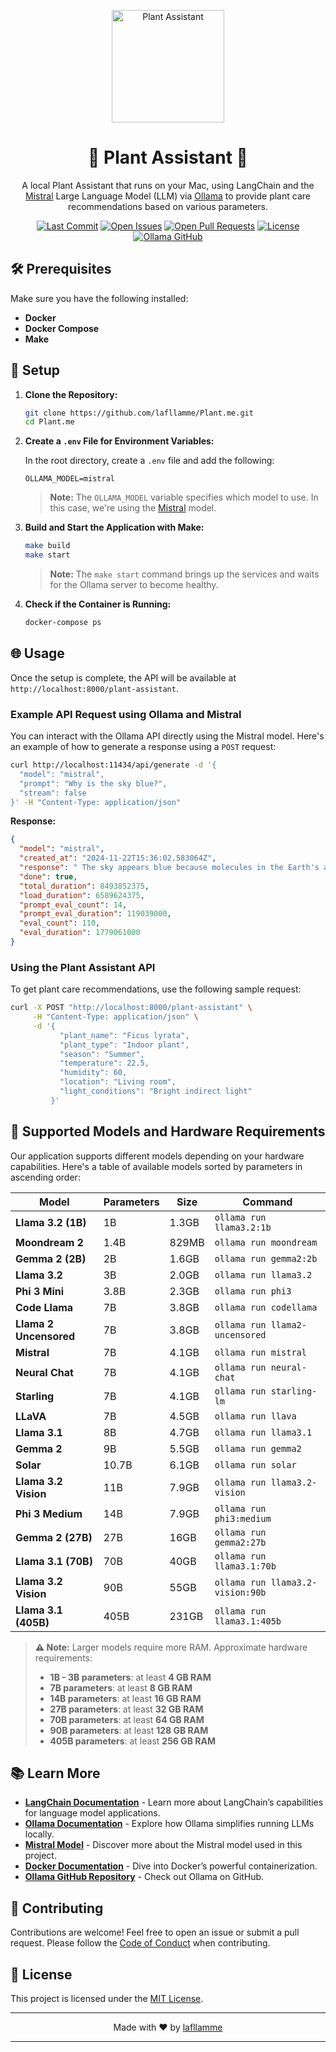 <p align="center">
  <img src="https://i.imgur.com/75FqnJs.png" width="180" alt="Plant Assistant"/>
</p>

<h1 align="center">🌱 Plant Assistant 🌱</h1>

<p align="center">
  A local Plant Assistant that runs on your Mac, using LangChain and the <a href="https://ollama.ai/library/mistral">Mistral</a> Large Language Model (LLM) via <a href="https://ollama.ai/">Ollama</a> to provide plant care recommendations based on various parameters.
</p>

<p align="center">
  <a href="https://github.com/lafllamme/Plant.me/commits/main"><img src="https://img.shields.io/github/last-commit/lafllamme/Plant.me" alt="Last Commit"></a>
  <a href="https://github.com/lafllamme/Plant.me/issues"><img src="https://img.shields.io/github/issues/lafllamme/Plant.me" alt="Open Issues"></a>
  <a href="https://github.com/lafllamme/Plant.me/pulls"><img src="https://img.shields.io/github/issues-pr/lafllamme/Plant.me" alt="Open Pull Requests"></a>
  <a href="https://github.com/lafllamme/Plant.me"><img src="https://img.shields.io/github/license/lafllamme/Plant.me" alt="License"></a>
  <a href="https://github.com/ollama/ollama"><img src="https://img.shields.io/badge/Ollama-GitHub-blue" alt="Ollama GitHub"></a>
</p>

## 🛠 Prerequisites

Make sure you have the following installed:

- **Docker**
- **Docker Compose**
- **Make**

## 🚀 Setup

1. **Clone the Repository:**

    ```bash
    git clone https://github.com/lafllamme/Plant.me.git
    cd Plant.me
    ```

2. **Create a `.env` File for Environment Variables:**

    In the root directory, create a `.env` file and add the following:

    ```plaintext
    OLLAMA_MODEL=mistral
    ```

    > **Note:** The `OLLAMA_MODEL` variable specifies which model to use. In this case, we're using the [Mistral](https://ollama.ai/library/mistral) model.

3. **Build and Start the Application with Make:**

    ```bash
    make build
    make start
    ```

    > **Note:** The `make start` command brings up the services and waits for the Ollama server to become healthy.

4. **Check if the Container is Running:**

    ```bash
    docker-compose ps
    ```

## 🌐 Usage

Once the setup is complete, the API will be available at `http://localhost:8000/plant-assistant`.

### Example API Request using Ollama and Mistral

You can interact with the Ollama API directly using the Mistral model. Here's an example of how to generate a response using a `POST` request:

```bash
curl http://localhost:11434/api/generate -d '{
  "model": "mistral",
  "prompt": "Why is the sky blue?",
  "stream": false
}' -H "Content-Type: application/json"
```

**Response:**

```json
{
  "model": "mistral",
  "created_at": "2024-11-22T15:36:02.583064Z",
  "response": " The sky appears blue because molecules in the Earth's atmosphere scatter sunlight in all directions, and blue light is scattered more than other colors due to its shorter wavelength.",
  "done": true,
  "total_duration": 8493852375,
  "load_duration": 6589624375,
  "prompt_eval_count": 14,
  "prompt_eval_duration": 119039000,
  "eval_count": 110,
  "eval_duration": 1779061000
}
```

### Using the Plant Assistant API

To get plant care recommendations, use the following sample request:

```bash
curl -X POST "http://localhost:8000/plant-assistant" \
     -H "Content-Type: application/json" \
     -d '{
           "plant_name": "Ficus lyrata",
           "plant_type": "Indoor plant",
           "season": "Summer",
           "temperature": 22.5,
           "humidity": 60,
           "location": "Living room",
           "light_conditions": "Bright indirect light"
         }'
```

## 🧠 Supported Models and Hardware Requirements

Our application supports different models depending on your hardware capabilities. Here's a table of available models sorted by parameters in ascending order:

| Model                    | Parameters | Size    | Command                            |
|--------------------------|------------|---------|------------------------------------|
| **Llama 3.2 (1B)**       | 1B         | 1.3GB   | `ollama run llama3.2:1b`           |
| **Moondream 2**          | 1.4B       | 829MB   | `ollama run moondream`             |
| **Gemma 2 (2B)**         | 2B         | 1.6GB   | `ollama run gemma2:2b`             |
| **Llama 3.2**            | 3B         | 2.0GB   | `ollama run llama3.2`              |
| **Phi 3 Mini**           | 3.8B       | 2.3GB   | `ollama run phi3`                  |
| **Code Llama**           | 7B         | 3.8GB   | `ollama run codellama`             |
| **Llama 2 Uncensored**   | 7B         | 3.8GB   | `ollama run llama2-uncensored`     |
| **Mistral**              | 7B         | 4.1GB   | `ollama run mistral`               |
| **Neural Chat**          | 7B         | 4.1GB   | `ollama run neural-chat`           |
| **Starling**             | 7B         | 4.1GB   | `ollama run starling-lm`           |
| **LLaVA**                | 7B         | 4.5GB   | `ollama run llava`                 |
| **Llama 3.1**            | 8B         | 4.7GB   | `ollama run llama3.1`              |
| **Gemma 2**              | 9B         | 5.5GB   | `ollama run gemma2`                |
| **Solar**                | 10.7B      | 6.1GB   | `ollama run solar`                 |
| **Llama 3.2 Vision**     | 11B        | 7.9GB   | `ollama run llama3.2-vision`       |
| **Phi 3 Medium**         | 14B        | 7.9GB   | `ollama run phi3:medium`           |
| **Gemma 2 (27B)**        | 27B        | 16GB    | `ollama run gemma2:27b`            |
| **Llama 3.1 (70B)**      | 70B        | 40GB    | `ollama run llama3.1:70b`          |
| **Llama 3.2 Vision**     | 90B        | 55GB    | `ollama run llama3.2-vision:90b`   |
| **Llama 3.1 (405B)**     | 405B       | 231GB   | `ollama run llama3.1:405b`         |

> **⚠️ Note:** Larger models require more RAM. Approximate hardware requirements:
>
> - **1B - 3B parameters**: at least **4 GB RAM**
> - **7B parameters**: at least **8 GB RAM**
> - **14B parameters**: at least **16 GB RAM**
> - **27B parameters**: at least **32 GB RAM**
> - **70B parameters**: at least **64 GB RAM**
> - **90B parameters**: at least **128 GB RAM**
> - **405B parameters**: at least **256 GB RAM**

## 📚 Learn More

- **[LangChain Documentation](https://langchain.com/docs/)** - Learn more about LangChain’s capabilities for language model applications.
- **[Ollama Documentation](https://ollama.ai/docs/)** - Explore how Ollama simplifies running LLMs locally.
- **[Mistral Model](https://ollama.ai/library/mistral)** - Discover more about the Mistral model used in this project.
- **[Docker Documentation](https://docs.docker.com/)** - Dive into Docker’s powerful containerization.
- **[Ollama GitHub Repository](https://github.com/ollama/ollama)** - Check out Ollama on GitHub.

## 🤝 Contributing

Contributions are welcome! Feel free to open an issue or submit a pull request. Please follow the [Code of Conduct](https://github.com/lafllamme/Plant.me/blob/main/CODE_OF_CONDUCT.md) when contributing.

## 📄 License

This project is licensed under the [MIT License](https://opensource.org/licenses/MIT).

---

<p align="center">Made with ❤️ by <a href="https://github.com/lafllamme">lafllamme</a></p>

---
